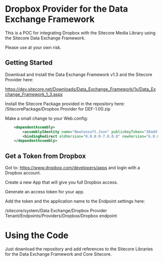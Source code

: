 # Dropbox Provider for the Data Exchange Framework

This is a POC for integrating Dropbox with the Sitecore Media Library using the Sitecore Data Exchange Framework.

Please use at your own risk.

## Getting Started 
Download and install the Data Exchange Framework v1.3 and the Sitecore Provider here:

https://dev.sitecore.net/Downloads/Data_Exchange_Framework/1x/Data_Exchange_Framework_1_3.aspx

Install the Sitecore Package provided in the repository here: /SitecorePackage/Dropbox Provider for DEF-1.00.zip

Make a small change to your Web.config:

``` xml
	<dependentAssembly>
        <assemblyIdentity name="Newtonsoft.Json" publicKeyToken="30ad4fe6b2a6aeed" />
        <bindingRedirect oldVersion="0.0.0.0-7.0.0.0" newVersion="6.0.0.0" />
	</dependentAssembly>

```


## Get a Token from Dropbox
 
 Got to: https://www.dropbox.com/developers/apps and login with a Dropbox account.
 
 Create a new App that will give you full Dropbox access.
 
 Generate an access token for your app.
 
 Add the token and the application name to the Endpoint settings here:
 
 /sitecore/system/Data Exchange/Dropbox Provider Tenant/Endpoints/Providers/Dropbox/Dropbox endpoint
 

# Using the Code

Just download the repository and add references to the Sitecore Libraries for the Data Exchange Framework and Core Sitecore.